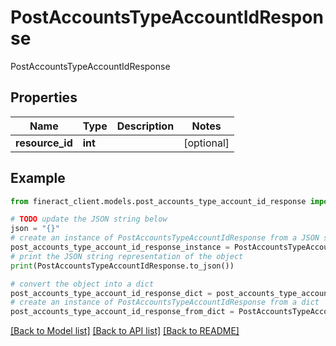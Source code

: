 # PostAccountsTypeAccountIdResponse

PostAccountsTypeAccountIdResponse

## Properties

Name | Type | Description | Notes
------------ | ------------- | ------------- | -------------
**resource_id** | **int** |  | [optional] 

## Example

```python
from fineract_client.models.post_accounts_type_account_id_response import PostAccountsTypeAccountIdResponse

# TODO update the JSON string below
json = "{}"
# create an instance of PostAccountsTypeAccountIdResponse from a JSON string
post_accounts_type_account_id_response_instance = PostAccountsTypeAccountIdResponse.from_json(json)
# print the JSON string representation of the object
print(PostAccountsTypeAccountIdResponse.to_json())

# convert the object into a dict
post_accounts_type_account_id_response_dict = post_accounts_type_account_id_response_instance.to_dict()
# create an instance of PostAccountsTypeAccountIdResponse from a dict
post_accounts_type_account_id_response_from_dict = PostAccountsTypeAccountIdResponse.from_dict(post_accounts_type_account_id_response_dict)
```
[[Back to Model list]](../README.md#documentation-for-models) [[Back to API list]](../README.md#documentation-for-api-endpoints) [[Back to README]](../README.md)


